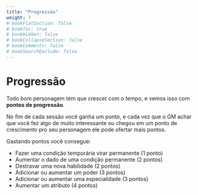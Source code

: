 ```yaml
---
title: "Progressão"
weight: 7
# bookFlatSection: false
# bookToc: true
# bookHidden: false
# bookCollapseSection: false
# bookComments: false
# bookSearchExclude: false
---
```


# Progressão

Todo bom personagem tem que crescer com o tempo, e vemos isso com **pontos de progressão**.

No fim de cada sessão você ganha um ponto, e cada vez que o GM achar que você fez algo de muito interessante ou chegou em um ponto de crescimento pro seu personagem ele pode ofertar mais pontos.

Gastando pontos você consegue:
- Fazer uma condição temporária virar permanente (1 ponto)
- Aumentar o dado de uma condição permanente (2 pontos)
- Destravar uma nova habilidade (2 pontos)
- Adicionar ou aumentar um poder (3 pontos)
- Adicionar ou aumentar uma especialidade (3 pontos)
- Aumentar um atributo (4 pontos)